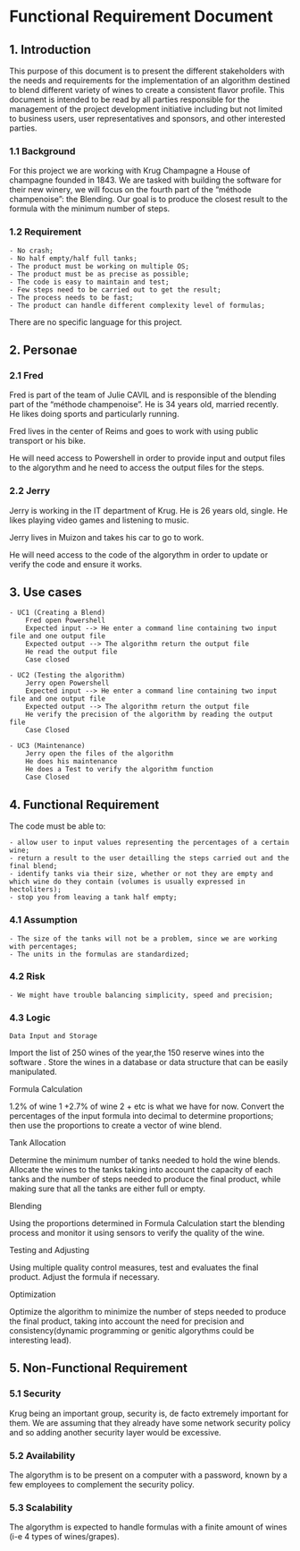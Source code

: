 # Functional Requirement Document

## 1. Introduction

This purpose of this document is to present the different stakeholders with the needs and requirements for the implementation of an algorithm destined to blend different variety of wines to create a consistent flavor profile.
This document is intended  to be read by all parties responsible for the management of the project development initiative including but not limited to business users, user representatives and sponsors, and other interested parties.

### 1.1 Background

For this project we are working with Krug Champagne a House of champagne founded in 1843. We are tasked with building the software for their new winery, we will focus on the fourth part of the “méthode champenoise”: the Blending.
Our goal is to produce the closest result to the formula with the minimum number of steps.

### 1.2 Requirement

    - No crash;
    - No half empty/half full tanks;
    - The product must be working on multiple OS;
    - The product must be as precise as possible;
    - The code is easy to maintain and test;
    - Few steps need to be carried out to get the result;
    - The process needs to be fast;
    - The product can handle different complexity level of formulas;

There are no specific language for this project.

## 2. Personae

### 2.1 Fred

Fred is part of the team of Julie CAVIL and is responsible of the blending part of the “méthode champenoise”. He is 34 years old, married recently. He likes doing sports and particularly running.

Fred lives in the center of Reims and goes to work with using public transport or his bike.

He will need access to Powershell in order to provide input and output files to the algorythm and he need to access the output files for the steps.

### 2.2 Jerry

Jerry is working in the IT department of Krug. He is 26 years old, single. He likes playing video games
and listening to music.

Jerry lives in Muizon and takes his car to go to work.

He will need access to the code of the algorythm in order to update or verify the code and ensure it works.

## 3. Use cases

    - UC1 (Creating a Blend)
        Fred open Powershell
        Expected input --> He enter a command line containing two input file and one output file
        Expected output --> The algorithm return the output file
        He read the output file
        Case closed

    - UC2 (Testing the algorithm)
        Jerry open Powershell
        Expected input --> He enter a command line containing two input file and one output file
        Expected output --> The algorithm return the output file
        He verify the precision of the algorithm by reading the output file
        Case Closed
    
    - UC3 (Maintenance)
        Jerry open the files of the algorithm
        He does his maintenance
        He does a Test to verify the algorithm function
        Case Closed

## 4. Functional Requirement

The code must be able to:

    - allow user to input values representing the percentages of a certain wine;
    - return a result to the user detailling the steps carried out and the final blend;
    - identify tanks via their size, whether or not they are empty and which wine do they contain (volumes is usually expressed in hectoliters);
    - stop you from leaving a tank half empty;

### 4.1 Assumption

    - The size of the tanks will not be a problem, since we are working  with percentages;
    - The units in the formulas are standardized;

### 4.2 Risk

    - We might have trouble balancing simplicity, speed and precision;

### 4.3 Logic

    Data Input and Storage

Import the list of 250 wines of the year,the 150 reserve wines into the software .
Store the wines in a database or data structure that can be easily manipulated.

Formula Calculation

1.2% of wine 1 +2.7% of wine 2 + etc is what we have for now.
Convert the percentages of the input formula into decimal to determine proportions; then use the proportions to create a vector of wine blend.

Tank Allocation

Determine the minimum number of tanks needed to hold the wine blends.
Allocate the wines to the tanks taking into account the capacity of each tanks and the number of steps needed to produce the final product, while making sure that all the tanks are either full or empty.

Blending

Using the proportions determined in Formula Calculation start the blending process and monitor it using sensors to verify the quality of the wine.

Testing and Adjusting

Using multiple quality control measures, test and evaluates the final product. Adjust the formula if necessary.

Optimization

Optimize the algorithm to minimize the number of steps needed to produce the final product, taking into account the need for precision and consistency(dynamic programming or genitic algorythms could be interesting lead).

## 5. Non-Functional Requirement

### 5.1 Security

Krug being an important group, security is, de facto extremely important for them. We are assuming that they already have some network security policy and so adding another security layer would be excessive.

### 5.2 Availability

The algorythm is to be present on a computer with a password, known by a few employees to complement the security policy.

### 5.3 Scalability

The algorythm is expected to handle formulas with a finite amount of wines (i-e 4 types of wines/grapes).
